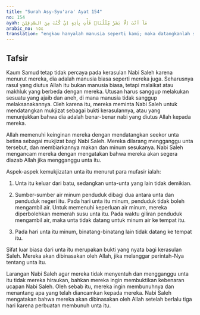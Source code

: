 ```yaml
---
title: "Surah Asy-Syu'ara' Ayat 154"
no: 154
ayah: مَآ اَنْتَ اِلَّا بَشَرٌ مِّثْلُنَاۙ فَأْتِ بِاٰيَةٍ اِنْ كُنْتَ مِنَ الصّٰدِقِيْنَ  
arabic_no: ١٥٤
translation: "engkau hanyalah manusia seperti kami; maka datangkanlah sesuatu mukjizat jika engkau termasuk orang yang benar.”"
---
```


## Tafsir

Kaum Samud tetap tidak percaya pada kerasulan Nabi Saleh karena menurut mereka, dia adalah manusia biasa seperti mereka juga. Seharusnya rasul yang diutus Allah itu bukan manusia biasa, tetapi malaikat atau makhluk yang berbeda dengan mereka. Utusan harus sanggup melakukan sesuatu yang ajaib dan aneh, di mana manusia tidak sanggup melaksanakannya. Oleh karena itu, mereka meminta Nabi Saleh untuk mendatangkan mukjizat sebagai bukti kerasulannya, atau yang menunjukkan bahwa dia adalah benar-benar nabi yang diutus Allah kepada mereka.

Allah memenuhi keinginan mereka dengan mendatangkan seekor unta betina sebagai mukjizat bagi Nabi Saleh. Mereka dilarang mengganggu unta tersebut, dan membiarkannya makan dan minum sesukanya. Nabi Saleh mengancam mereka dengan mengatakan bahwa mereka akan segera diazab Allah jika mengganggu unta itu.

Aspek-aspek kemukjizatan unta itu menurut para mufasir ialah:

1. Unta itu keluar dari batu, sedangkan unta-unta yang lain tidak demikian.

2. Sumber-sumber air minum penduduk dibagi dua antara unta dan penduduk negeri itu. Pada hari unta itu minum, penduduk tidak boleh mengambil air. Untuk memenuhi keperluan air minum, mereka diperbolehkan memerah susu unta itu. Pada waktu giliran penduduk mengambil air, maka unta tidak datang untuk minum air ke tempat itu.

3. Pada hari unta itu minum, binatang-binatang lain tidak datang ke tempat itu.

Sifat luar biasa dari unta itu merupakan bukti yang nyata bagi kerasulan Saleh. Mereka akan dibinasakan oleh Allah, jika melanggar perintah-Nya tentang unta itu.

Larangan Nabi Saleh agar mereka tidak menyentuh dan mengganggu unta itu tidak mereka hiraukan, bahkan mereka ingin membuktikan kebenaran ucapan Nabi Saleh. Oleh sebab itu, mereka ingin membunuhnya dan menantang apa yang telah diancamkan kepada mereka. Nabi Saleh mengatakan bahwa mereka akan dibinasakan oleh Allah setelah berlalu tiga hari karena perbuatan membunuh unta itu.